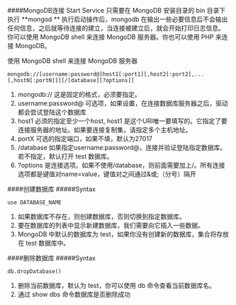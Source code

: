 ####MongoDB连接
Start Service
只需要在 MongoDB 安装目录的 bin 目录下执行 **mongod **
执行启动操作后，mongodb 在输出一些必要信息后不会输出任何信息，之后就等待连接的建立，当连接被建立后，就会开始打印日志信息。
你可以使用 MongoDB shell 来连接 MongoDB 服务器。你也可以使用 PHP 来连接 MongoDB。

使用 MongoDB shell 来连接 MongoDB 服务器

```
mongodb://[username:password@]host1[:port1][,host2[:port2],...[,hostN[:portN]]][/[database][?options]]
```
1. mongodb:// 这是固定的格式，必须要指定。
2. username:password@ 可选项，如果设置，在连接数据库服务器之后，驱动都会尝试登陆这个数据库
3. host1 必须的指定至少一个host, host1 是这个URI唯一要填写的。它指定了要连接服务器的地址。如果要连接复制集，请指定多个主机地址。
4. portX 可选的指定端口，如果不填，默认为27017
5. /database 如果指定username:password@，连接并验证登陆指定数据库。若不指定，默认打开 test 数据库。
6. ?options 是连接选项。如果不使用/database，则前面需要加上/。所有连接选项都是键值对name=value，键值对之间通过&或;（分号）隔开

####创建数据库
#####Syntax

```
use DATABASE_NAME
```
1. 如果数据库不存在，则创建数据库，否则切换到指定数据库。
2. 要在数据库的列表中显示新建数据库，我们需要向它插入一些数据。
3. MongoDB 中默认的数据库为 test，如果你没有创建新的数据库，集合将存放在 test 数据库中。

####删除数据库
#####Syntax

```
db.dropDatabase()
```
1. 删除当前数据库，默认为 test，你可以使用 db 命令查看当前数据库名。
2. 通过 show dbs 命令数据库是否删除成功
